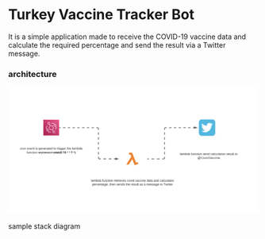 # Turkey Vaccine Tracker Bot

It is a simple application made to receive the COVID-19 vaccine data and calculate the required percentage and send the result via a Twitter message.

### architecture

![Screenshot](arch.png)

sample stack diagram